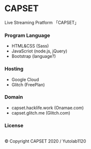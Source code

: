 # CAPSET
Live Streaming Pratform 「CAPSET」

<h3>Program Language</h3>
<ul>
<li>HTML&CSS (Sass)</li>
<li>JavaScriot (node.js, jQuery)</li>
<li>Bootstrap (language?)</li>
</ul>

<h3>Hosting</h3>
<ul>
  <li>Google Cloud</li>
  <li>Glitch (FreePlan)</li>
</ul>

<h3>Domain</h3>
<ul>
  <li>capset.hacklife.work (Onamae.com)</li>
  <li>capset.glitch.me (Glitch.com)</li>
</ul>

<h3>License</h3><br>
©︎ Copyright CAPSET 2020 / Yutolab1120

